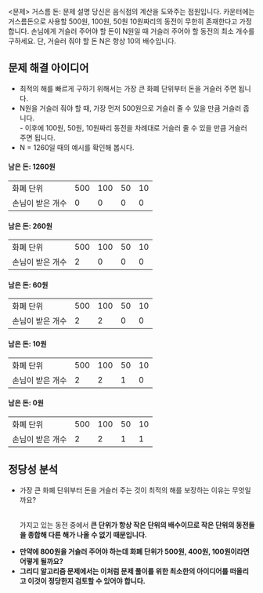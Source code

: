 <문제> 거스름 돈: 문제 설명
당신은 음식점의 계산을 도와주는 점원입니다. 카운터에는 거스름돈으로 사용할 500원, 100원, 50원 10원짜리의 동전이 무한히 존재한다고 가정합니다. 손님에게 거슬러 주어야 할 돈이 N원일 때 거슬러 주어야 할 동전의 최소 개수를 구하세요. 단, 거슬러 줘야 할 돈 N은 항상 10의 배수입니다.

<h2>문제 해결 아이디어</h2>
<ul>
    <li>최적의 해를 빠르게 구하기 위해서는 가장 큰 화폐 단위부터 돈을 거슬러 주면 됩니다.</li>
    <li>N원을 거슬러 줘야 할 때, 가장 먼저 500원으로 거슬러 줄 수 있을 만큼 거슬러 줍니다.</li>
        - 이후에 100원, 50원, 10원짜리 동전을 차례대로 거슬러 줄 수 있을 만큼 거슬러 주면 됩니다.
    <li>N = 1260일 때의 예시를 확인해 봅시다.</li>
</ul>

<h4>남은 돈: 1260원</h4>
<table>
    <tr>
        <td>화폐 단위</td>
        <td>500</td>
        <td>100</td>
        <td>50</td>
        <td>10</td>
    </tr>
    <tr>
        <td>손님이 받은 개수</td>
        <td>0</td>
        <td>0</td>
        <td>0</td>
        <td>0</td>
    </tr>
</table>

<h4>남은 돈: 260원</h4>
<table>
    <tr>
        <td>화폐 단위</td>
        <td>500</td>
        <td>100</td>
        <td>50</td>
        <td>10</td>
    </tr>
    <tr>
        <td>손님이 받은 개수</td>
        <td>2</td>
        <td>0</td>
        <td>0</td>
        <td>0</td>
    </tr>
</table>

<h4>남은 돈: 60원</h4>
<table>
    <tr>
        <td>화폐 단위</td>
        <td>500</td>
        <td>100</td>
        <td>50</td>
        <td>10</td>
    </tr>
    <tr>
        <td>손님이 받은 개수</td>
        <td>2</td>
        <td>2</td>
        <td>0</td>
        <td>0</td>
    </tr>
</table>

<h4>남은 돈: 10원</h4>
<table>
    <tr>
        <td>화폐 단위</td>
        <td>500</td>
        <td>100</td>
        <td>50</td>
        <td>10</td>
    </tr>
    <tr>
        <td>손님이 받은 개수</td>
        <td>2</td>
        <td>2</td>
        <td>1</td>
        <td>0</td>
    </tr>
</table>

<h4>남은 돈: 0원</h4>
<table>
    <tr>
        <td>화폐 단위</td>
        <td>500</td>
        <td>100</td>
        <td>50</td>
        <td>10</td>
    </tr>
    <tr>
        <td>손님이 받은 개수</td>
        <td>2</td>
        <td>2</td>
        <td>1</td>
        <td>1</td>
    </tr>
</table>

<h2>정당성 분석</h2>
<ul>
    <li>가장 큰 화폐 단위부터 돈을 거슬러 주는 것이 최적의 해를 보장하는 이유는 무엇일까요?</li>
    <br><p>     가지고 있는 동전 중에서 <b>큰 단위가 항상 작은 단위의 배수이므로 작은 단위의 동전들을 종합해 다른 해가 나올 수 없기 때문<b>입니다.</p>
    <li>만약에 800원을 거슬러 주어야 하는데 화폐 단위가 500원, 400원, 100원이라면 어떻게 될까요?</li>
    <li>그리디 알고리즘 문제에서는 이처럼 문제 풀이를 위한 최소한의 아이디어를 떠올리고 이것이 정당한지 검토할 수 있어야 합니다.</li>
</ul>
